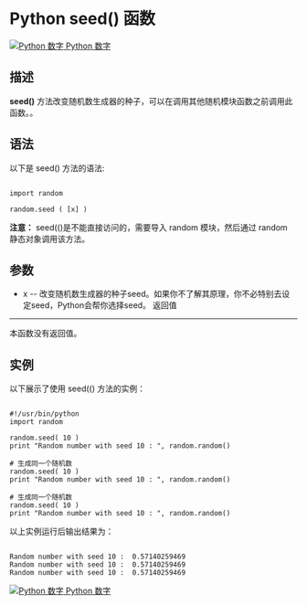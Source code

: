 Python  seed() 函数
=================

 [![Python 数字](../images/up.gif)
 Python 数字](python-numbers.html)


  描述
--

  **seed()** 方法改变随机数生成器的种子，可以在调用其他随机模块函数之前调用此函数。。

 语法
--

 以下是 seed() 方法的语法:


```

import random

random.seed ( [x] )

```

 **注意：** seed(()是不能直接访问的，需要导入 random 模块，然后通过 random 静态对象调用该方法。

  参数
--

  *  x -- 改变随机数生成器的种子seed。如果你不了解其原理，你不必特别去设定seed，Python会帮你选择seed。
   返回值
---

  本函数没有返回值。

  实例
--

  以下展示了使用 seed(() 方法的实例：


```

#!/usr/bin/python
import random

random.seed( 10 )
print "Random number with seed 10 : ", random.random()

# 生成同一个随机数
random.seed( 10 )
print "Random number with seed 10 : ", random.random()

# 生成同一个随机数
random.seed( 10 )
print "Random number with seed 10 : ", random.random()

```

  以上实例运行后输出结果为：


```

Random number with seed 10 :  0.57140259469
Random number with seed 10 :  0.57140259469
Random number with seed 10 :  0.57140259469

```

 [![Python 数字](../images/up.gif)
 Python 数字](python-numbers.html)
